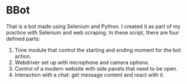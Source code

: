 # BBot

That is a bot made using Selenium and Python. I created it as part of my practice with Selenium and web scraping. In these script, there are four defined parts:

1. Time module that control the starting and ending moment for the bot action.
2. Webdriver set up with microphone and camera options.
3. Control of a modern website with side panels that need to be open.
4. Interaction with a chat: get message content and react with it.